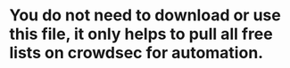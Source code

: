 # You do not need to download or use this file, it only helps to pull all free lists on crowdsec for automation.
